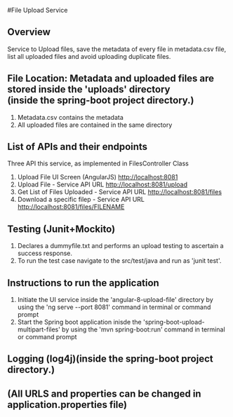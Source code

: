 #File Upload Service

## Overview
Service to Upload files, save the metadata of every file in metadata.csv file, list all uploaded files and avoid uploading duplicate files.
   
## File Location: Metadata and uploaded files are stored inside the 'uploads' directory <br>(inside the spring-boot project directory.)
1. Metadata.csv contains the metadata
2. All uploaded files are contained in the same directory

 
## List of APIs and their endpoints
Three API this service, as implemented in FilesController Class
1. Upload File UI Screen (AngularJS) <http://localhost:8081>
2. Upload File - Service API URL <http://localhost:8081/upload>
3. Get List of Files Uploaded - Service API URL <http://localhost:8081/files>
4. Download a specific filep - Service API URL <http://localhost:8081/files/FILENAME>


## Testing (Junit+Mockito)
1. Declares a dummyfile.txt and performs an upload testing to ascertain a success response.
2. To run the test case navigate to the src/test/java and run as 'junit test'.


## Instructions to run the application
1. Initiate the UI service inside the 'angular-8-upload-file' directory by using the 'ng serve --port 8081' command in terminal or command prompt
2. Start the Spring boot application inisde the 'spring-boot-upload-multipart-files' by using the 'mvn spring-boot:run' command in terminal or command prompt

## Logging (log4j)(inside the spring-boot project directory.)
## (All URLS and properties can be changed in application.properties file)
